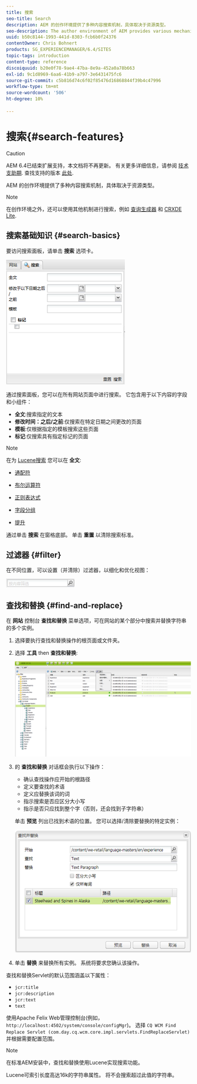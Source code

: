 ```yaml
---
title: 搜索
seo-title: Search
description: AEM 的创作环境提供了多种内容搜索机制，具体取决于资源类型。
seo-description: The author environment of AEM provides various mechanisms for searching for content, dependent on the resource type.
uuid: b50c8144-1993-441d-8303-fcb6b0f24376
contentOwner: Chris Bohnert
products: SG_EXPERIENCEMANAGER/6.4/SITES
topic-tags: introduction
content-type: reference
discoiquuid: b20e0f78-9ae4-47ba-8e9a-452a0a78b663
exl-id: 9c1d8969-6aa6-41b9-a797-3e6431475fc6
source-git-commit: c5b816d74c6f02f85476d16868844f39b4c47996
workflow-type: tm+mt
source-wordcount: '506'
ht-degree: 10%

---
```


# 搜索{#search-features}

>[!CAUTION]
>
>AEM 6.4已结束扩展支持，本文档将不再更新。 有关更多详细信息，请参阅 [技术支助期](https://helpx.adobe.com/cn/support/programs/eol-matrix.html). 查找支持的版本 [此处](https://experienceleague.adobe.com/docs/).

AEM 的创作环境提供了多种内容搜索机制，具体取决于资源类型。

>[!NOTE]
>
>在创作环境之外，还可以使用其他机制进行搜索，例如 [查询生成器](/help/sites-developing/querybuilder-api.md) 和 [CRXDE Lite](/help/sites-developing/developing-with-crxde-lite.md).

## 搜索基础知识 {#search-basics}

要访问搜索面板，请单击 **搜索** 选项卡。

![chlimage_1-140](assets/chlimage_1-140.png)

通过搜索面板，您可以在所有网站页面中进行搜索。 它包含用于以下内容的字段和小组件：

* **全文**:搜索指定的文本
* **修改时间：之后/之前**:仅搜索在特定日期之间更改的页面
* **模板**:仅根据指定的模板搜索这些页面
* **标记**:仅搜索具有指定标记的页面

>[!NOTE]
>
>在为 [Lucene搜索](/help/sites-deploying/queries-and-indexing.md) 您可以在 **全文**:
>
>* [通配符](https://lucene.apache.org/core/5_3_1/queryparser/org/apache/lucene/queryparser/classic/package-summary.html#Wildcard_Searches)
>* [布尔运算符](https://lucene.apache.org/core/5_3_1/queryparser/org/apache/lucene/queryparser/classic/package-summary.html#Boolean_operators)
>
>* [正则表达式](https://lucene.apache.org/core/5_3_1/queryparser/org/apache/lucene/queryparser/classic/package-summary.html#Regexp_Searches)
>* [字段分组](https://lucene.apache.org/core/5_3_1/queryparser/org/apache/lucene/queryparser/classic/package-summary.html#Field_Grouping)
>* [提升](https://lucene.apache.org/core/5_3_1/queryparser/org/apache/lucene/queryparser/classic/package-summary.html#Boosting_a_Term)
>


通过单击 **搜索** 在窗格底部。 单击 **重置** 以清除搜索标准。

## 过滤器 {#filter}

在不同位置，可以设置（并清除）过滤器，以细化和优化视图：

![chlimage_1-141](assets/chlimage_1-141.png)

## 查找和替换 {#find-and-replace}

在 **网站** 控制台 **查找和替换** 菜单选项，可在网站的某个部分中搜索并替换字符串的多个实例。

1. 选择要执行查找和替换操作的根页面或文件夹。
1. 选择 **工具** then **查找和替换**:

   ![screen_shot_2012-02-15at120346pm](assets/screen_shot_2012-02-15at120346pm.png)

1. 的 **查找和替换** 对话框会执行以下操作：

   * 确认查找操作应开始的根路径
   * 定义要查找的术语
   * 定义应替换该词的词
   * 指示搜索是否应区分大小写
   * 指示是否只应找到整个字（否则，还会找到子字符串）

   单击 **预览** 列出已找到术语的位置。 您可以选择/清除要替换的特定实例：

   ![screen_shot_2012-02-15at120719pm](assets/screen_shot_2012-02-15at120719pm.png)

1. 单击 **替换** 来替换所有实例。 系统将要求您确认该操作。

查找和替换Servlet的默认范围涵盖以下属性：

* `jcr:title`
* `jcr:description`
* `jcr:text`
* `text`

使用Apache Felix Web管理控制台(例如， `http://localhost:4502/system/console/configMgr`)。 选择 `CQ WCM Find Replace Servlet (com.day.cq.wcm.core.impl.servlets.FindReplaceServlet)` 并根据需要配置范围。

>[!NOTE]
>
>在标准AEM安装中，查找和替换使用Lucene实现搜索功能。
>
>Lucene可索引长度高达16k的字符串属性。 将不会搜索超过此值的字符串。

